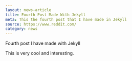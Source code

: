 ```yaml
---
layout: news-article
title: Fourth Post Made With Jekyll
meta: This the fourth post that I have made in Jekyll
source: https://www.reddit.com/
category: news
---
```


Fourth post I have made with Jekyll

This is very cool and interesting.